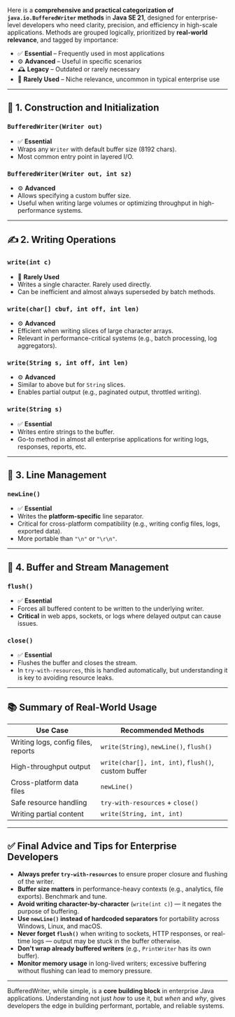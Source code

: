 Here is a **comprehensive and practical categorization of `java.io.BufferedWriter` methods** in **Java SE 21**, designed for enterprise-level developers who need clarity, precision, and efficiency in high-scale applications. Methods are grouped logically, prioritized by **real-world relevance**, and tagged by importance:
- ✅ **Essential** – Frequently used in most applications
- ⚙️ **Advanced** – Useful in specific scenarios
- 🕰️ **Legacy** – Outdated or rarely necessary
- 🧪 **Rarely Used** – Niche relevance, uncommon in typical enterprise use

---

## 🔧 **1. Construction and Initialization**

### `BufferedWriter(Writer out)`
- ✅ **Essential**
- Wraps any `Writer` with default buffer size (8192 chars).
- Most common entry point in layered I/O.

### `BufferedWriter(Writer out, int sz)`
- ⚙️ **Advanced**
- Allows specifying a custom buffer size.
- Useful when writing large volumes or optimizing throughput in high-performance systems.

---

## ✍️ **2. Writing Operations**

### `write(int c)`
- 🧪 **Rarely Used**
- Writes a single character. Rarely used directly.
- Can be inefficient and almost always superseded by batch methods.

### `write(char[] cbuf, int off, int len)`
- ⚙️ **Advanced**
- Efficient when writing slices of large character arrays.
- Relevant in performance-critical systems (e.g., batch processing, log aggregators).

### `write(String s, int off, int len)`
- ⚙️ **Advanced**
- Similar to above but for `String` slices.
- Enables partial output (e.g., paginated output, throttled writing).

### `write(String s)`
- ✅ **Essential**
- Writes entire strings to the buffer.
- Go-to method in almost all enterprise applications for writing logs, responses, reports, etc.

---

## 📏 **3. Line Management**

### `newLine()`
- ✅ **Essential**
- Writes the **platform-specific** line separator.
- Critical for cross-platform compatibility (e.g., writing config files, logs, exported data).
- More portable than `"\n"` or `"\r\n"`.

---

## 💾 **4. Buffer and Stream Management**

### `flush()`
- ✅ **Essential**
- Forces all buffered content to be written to the underlying writer.
- **Critical** in web apps, sockets, or logs where delayed output can cause issues.

### `close()`
- ✅ **Essential**
- Flushes the buffer and closes the stream.
- In `try-with-resources`, this is handled automatically, but understanding it is key to avoiding resource leaks.

---

## 📚 Summary of Real-World Usage

| Use Case                            | Recommended Methods                |
|------------------------------------|------------------------------------|
| Writing logs, config files, reports | `write(String)`, `newLine()`, `flush()` |
| High-throughput output              | `write(char[], int, int)`, `flush()`, custom buffer |
| Cross-platform data files           | `newLine()`                        |
| Safe resource handling              | `try-with-resources` + `close()`  |
| Writing partial content             | `write(String, int, int)`         |

---

## ✅ **Final Advice and Tips for Enterprise Developers**

- **Always prefer `try-with-resources`** to ensure proper closure and flushing of the writer.
- **Buffer size matters** in performance-heavy contexts (e.g., analytics, file exports). Benchmark and tune.
- **Avoid writing character-by-character** (`write(int c)`) — it negates the purpose of buffering.
- **Use `newLine()` instead of hardcoded separators** for portability across Windows, Linux, and macOS.
- **Never forget `flush()`** when writing to sockets, HTTP responses, or real-time logs — output may be stuck in the buffer otherwise.
- **Don't wrap already buffered writers** (e.g., `PrintWriter` has its own buffer).
- **Monitor memory usage** in long-lived writers; excessive buffering without flushing can lead to memory pressure.

---

BufferedWriter, while simple, is a **core building block** in enterprise Java applications. Understanding not just *how* to use it, but *when* and *why*, gives developers the edge in building performant, portable, and reliable systems.

